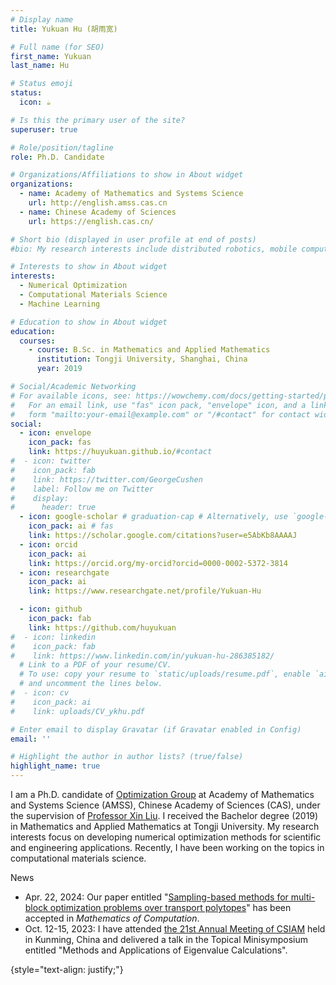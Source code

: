 ```yaml
---
# Display name
title: Yukuan Hu (胡雨宽)

# Full name (for SEO)
first_name: Yukuan
last_name: Hu

# Status emoji
status:
  icon: ☕️

# Is this the primary user of the site?
superuser: true

# Role/position/tagline
role: Ph.D. Candidate

# Organizations/Affiliations to show in About widget
organizations:
  - name: Academy of Mathematics and Systems Science
    url: http://english.amss.cas.cn
  - name: Chinese Academy of Sciences
    url: https://english.cas.cn/

# Short bio (displayed in user profile at end of posts)
#bio: My research interests include distributed robotics, mobile computing and programmable matter.

# Interests to show in About widget
interests:
  - Numerical Optimization
  - Computational Materials Science
  - Machine Learning

# Education to show in About widget
education:
  courses:
    - course: B.Sc. in Mathematics and Applied Mathematics
      institution: Tongji University, Shanghai, China
      year: 2019

# Social/Academic Networking
# For available icons, see: https://wowchemy.com/docs/getting-started/page-builder/#icons
#   For an email link, use "fas" icon pack, "envelope" icon, and a link in the
#   form "mailto:your-email@example.com" or "/#contact" for contact widget.
social:
  - icon: envelope
    icon_pack: fas
    link: https://huyukuan.github.io/#contact
#  - icon: twitter
#    icon_pack: fab
#    link: https://twitter.com/GeorgeCushen
#    label: Follow me on Twitter
#    display:
#      header: true
  - icon: google-scholar # graduation-cap # Alternatively, use `google-scholar` icon from `ai` icon pack
    icon_pack: ai # fas
    link: https://scholar.google.com/citations?user=e5AbKb8AAAAJ
  - icon: orcid
    icon_pack: ai
    link: https://orcid.org/my-orcid?orcid=0000-0002-5372-3814
  - icon: researchgate
    icon_pack: ai
    link: https://www.researchgate.net/profile/Yukuan-Hu

  - icon: github
    icon_pack: fab
    link: https://github.com/huyukuan
#  - icon: linkedin
#    icon_pack: fab
#    link: https://www.linkedin.com/in/yukuan-hu-286385182/
  # Link to a PDF of your resume/CV.
  # To use: copy your resume to `static/uploads/resume.pdf`, enable `ai` icons in `params.yaml`,
  # and uncomment the lines below.
#  - icon: cv
#    icon_pack: ai
#    link: uploads/CV_ykhu.pdf

# Enter email to display Gravatar (if Gravatar enabled in Config)
email: ''

# Highlight the author in author lists? (true/false)
highlight_name: true
---
```


I am a Ph.D. candidate of [Optimization Group](http://lsec.cc.ac.cn/~optim/) at Academy of Mathematics and Systems Science (AMSS), Chinese Academy of Sciences (CAS), under the supervision of [Professor Xin Liu](http://lsec.cc.ac.cn/~liuxin/). I received the Bachelor degree (2019) in Mathematics and Applied Mathematics at Tongji University. My research interests focus on developing numerical optimization methods for scientific and engineering applications. Recently, I have been working on the topics in computational materials science.

<div class="section-subheading"><i class="fa-solid fa-rss"></i> News</div>
<ul class="ul-interests mb-2">
  <li> Apr. 22, 2024: Our paper entitled "<a href="https://huyukuan.github.io/publication/2023-arxiv-mbotp/">Sampling-based methods for multi-block optimization problems over transport polytopes</a>" has been accepted in <i>Mathematics of Computation</i>.</li>
  <li> Oct. 12-15, 2023: I have attended <a href="https://meeting.csiam.org.cn/#/2023/">the 21st Annual Meeting of CSIAM</a> held in Kunming, China and delivered a talk in the Topical Minisymposium entitled "Methods and Applications of Eigenvalue Calculations".</li>
</ul>

{style="text-align: justify;"}
